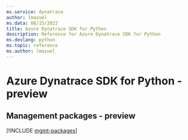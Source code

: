 ```yaml
---
ms.service: dynatrace
author: lmazuel
ms.data: 08/15/2022
title: Azure Dynatrace SDK for Python
description: Reference for Azure Dynatrace SDK for Python
ms.devlang: python
ms.topic: reference
ms.author: lmazuel
---
```

# Azure Dynatrace SDK for Python - preview

## Management packages - preview
[!INCLUDE [mgmt-packages](dynatrace-mgmt-index.md)]